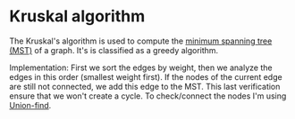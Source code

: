 # Kruskal algorithm

The Kruskal's algorithm is used to compute the [minimum spanning tree (MST)](http://en.wikipedia.org/wiki/Minimum_spanning_tree)
of a graph. It's is classified as a greedy algorithm.

Implementation: First we sort the edges by weight, then we analyze the edges in
this order (smallest weight first). If the nodes of the current edge
are still not connected, we add this edge to the MST. This last verification
ensure that we won't create a cycle. To check/connect the nodes I'm using [Union-find](http://www.algorithmist.com/index.php/Union_Find).
